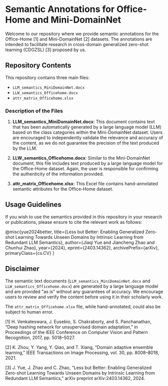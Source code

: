 # Semantic Annotations for Office-Home and Mini-DomainNet

Welcome to our repository where we provide semantic annotations for the Office-Home [1] and Mini-DomainNet [2] datasets. The annotations are intended to facilitate research in cross-domain generalized zero-shot learning (CDGZSL) [3] proposed by us.

## Repository Contents

This repository contains three main files:

- `LLM_semantics_MiniDomainNet.docx`
- `LLW_semantics_Officehome.docx`
- `attr_matrix_Officehome.xlsx`

### Description of the Files

1. **LLM_semantics_MiniDomainNet.docx**: This document contains text that has been automatically generated by a large language model (LLM) based on the class categories within the Mini-DomainNet dataset. Users are encouraged to independently validate the relevance and accuracy of the content, as we do not guarantee the precision of the text produced by the LLM.

2. **LLW_semantics_Officehome.docx**: Similar to the Mini-DomainNet document, this file includes text produced by a large language model for the Office-Home dataset. Again, the user is responsible for confirming the authenticity of the information provided.

3. **attr_matrix_Officehome.xlsx**: This Excel file contains hand-annotated semantic attributes for the Office-Home dataset. 

## Usage Guidelines

If you wish to use the semantics provided in this repository in your research or publications, please ensure to cite the relevant work as follows:

@misc{yue2024better,
      title={Less but Better: Enabling Generalized Zero-shot Learning Towards Unseen Domains by Intrinsic Learning from Redundant LLM Semantics}, 
      author={Jiaqi Yue and Jiancheng Zhao and Chunhui Zhao},
      year={2024},
      eprint={2403.14362},
      archivePrefix={arXiv},
      primaryClass={cs.CV}
}

## Disclaimer

The semantic text documents (`LLM_semantics_MiniDomainNet.docx` and `LLW_semantics_Officehome.docx`) are generated by a large language model and are provided "as is" without any guarantees of accuracy. We encourage users to review and verify the content before using it in their scholarly work.

The `attr_matrix_Officehome.xlsx` file, while hand-annotated, could also be subject to human error. 

[1] H. Venkateswara, J. Eusebio, S. Chakraborty, and S. Panchanathan, “Deep hashing network for unsupervised domain adaptation,” in Proceedings of the IEEE Conference on Computer Vision and Pattern Recognition, 2017, pp. 5018–5027.

[2] K. Zhou, Y. Yang, Y. Qiao, and T. Xiang, “Domain adaptive ensemble learning,” IEEE Transactions on Image Processing, vol. 30, pp. 8008–8018, 2021.

[3] J. Yue, J. Zhao and C. Zhao, “Less but Better: Enabling Generalized Zero-shot Learning Towards Unseen Domains by Intrinsic Learning from Redundant LLM Semantics,” arXiv preprint arXiv:2403.14362, 2024.